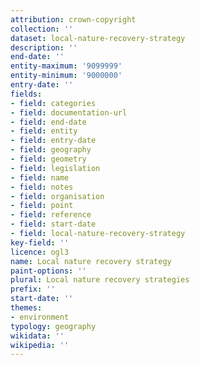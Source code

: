 ```yaml
---
attribution: crown-copyright
collection: ''
dataset: local-nature-recovery-strategy
description: ''
end-date: ''
entity-maximum: '9099999'
entity-minimum: '9000000'
entry-date: ''
fields:
- field: categories
- field: documentation-url
- field: end-date
- field: entity
- field: entry-date
- field: geography
- field: geometry
- field: legislation
- field: name
- field: notes
- field: organisation
- field: point
- field: reference
- field: start-date
- field: local-nature-recovery-strategy
key-field: ''
licence: ogl3
name: Local nature recovery strategy
paint-options: ''
plural: Local nature recovery strategies
prefix: ''
start-date: ''
themes:
- environment
typology: geography
wikidata: ''
wikipedia: ''
---
```

